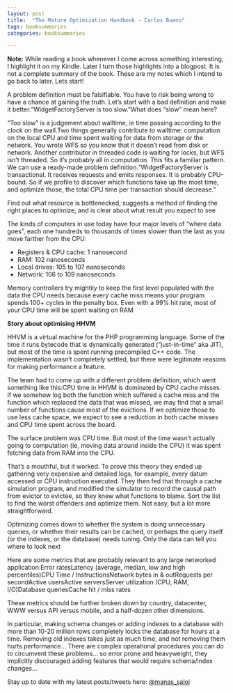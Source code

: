 ```yaml
---
layout: post
title:  "The Mature Optimization Handbook - Carlos Bueno"
tags: booksummaries
categories: booksummaries

---
```

**Note:** While reading a book whenever I come across something interesting, I highlight it on my Kindle. Later I turn those highlights into a blogpost. It is not a complete summary of the book. These are my notes which I intend to go back to later. Lets start!

A problem definition must be falsifiable. You have to risk being wrong to have a chance at gaining the truth. Let’s start with a bad definition and make it better.“WidgetFactoryServer is too slow.”What does “slow” mean here?

“Too slow” is a judgement about walltime, ie time passing according to the clock on the wall.Two things generally contribute to walltime: computation on the local CPU and time spent waiting for data from storage or the network. You wrote WFS so you know that it doesn’t read from disk or network. Another contributor in threaded code is waiting for locks, but WFS isn’t threaded. So it’s probably all in computation. This fits a familiar pattern. We can use a ready-made problem definition.“WidgetFactoryServer is transactional. It receives requests and emits responses. It is probably CPU-bound. So if we profile to discover which functions take up the most time, and optimize those, the total CPU time per transaction should decrease.”

Find out what resource is bottlenecked, suggests a method of finding the right places to optimize, and is clear about what result you expect to see

The kinds of computers in use today have four major levels of “where data goes”, each one hundreds to thousands of times slower than the last as you move farther from the CPU:
* Registers & CPU cache: 1 nanosecond
* RAM: 102 nanoseconds
* Local drives: 105 to 107 nanoseconds
* Network: 106 to 109 nanoseconds

Memory controllers try mightily to keep the first level populated with the data the CPU needs because every cache miss means your program spends 100+ cycles in the penalty box. Even with a 99% hit rate, most of your CPU time will be spent waiting on RAM

**Story about optimising HHVM**

HHVM is a virtual machine for the PHP programming language. Some of the time it runs bytecode that is dynamically generated (“just-in-time” aka JIT), but most of the time is spent running precompiled C++ code. The implementation wasn’t completely settled, but there were legitimate reasons for making performance a feature.

The team had to come up with a different problem definition, which went something like this:CPU time in HHVM is dominated by CPU cache misses. If we somehow log both the function which suffered a cache miss and the function which replaced the data that was missed, we may find that a small number of functions cause most of the evictions. If we optimize those to use less cache space, we expect to see a reduction in both cache misses and CPU time spent across the board.

The surface problem was CPU time. But most of the time wasn’t actually going to computation (ie, moving data around inside the CPU) it was spent fetching data from RAM into the CPU.

 That’s a mouthful, but it worked. To prove this theory they ended up gathering very expensive and detailed logs, for example, every datum accessed or CPU instruction executed. They then fed that through a cache simulation program, and modified the simulator to record the causal path from evictor to evictee, so they knew what functions to blame. Sort the list to find the worst offenders and optimize them. Not easy, but a lot more straightforward.

Optimizing comes down to whether the system is doing unnecessary queries, or whether their results can be cached, or perhaps the query itself (or the indexes, or the database) needs tuning. Only the data can tell you where to look next


Here are some metrics that are probably relevant to any large networked application:Error ratesLatency (average, median, low and high percentiles)CPU Time / InstructionsNetwork bytes in & outRequests per secondActive usersActive serversServer utilization (CPU, RAM, I/O)Database queriesCache hit / miss rates

These metrics should be further broken down by country, datacenter, WWW versus API versus mobile, and a half-dozen other dimensions.

In particular, making schema changes or adding indexes to a database with more than 10-20 million rows completely locks the database for hours at a time. Removing old indexes takes just as much time, and not removing them hurts performance... There are complex operational procedures you can do to circumvent these problems... so error prone and heavyweight, they implicitly discouraged adding features that would require schema/index changes...

Stay up to date with my latest posts/tweets here: [@manas_saloi](http://twitter.com/manas_saloi)
